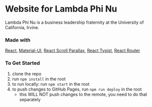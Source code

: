# Website for Lambda Phi Nu
Lambda Phi Nu is a business leadership fraternity at the University of California, Irvine.

### Made with
[React](https://reactjs.org), [Material-UI](https://material-ui.com), [React Scroll Parallax](https://www.npmjs.com/package/react-scroll-parallax), [React Typist](https://www.npmjs.com/package/react-typist),
[React Router](https://reacttraining.com/react-router/web/guides/quick-start)


### To Get Started
1. clone the repo
2. run `npm install` in the root
3. to run locally: run `npm start` in the root
4. to push changes to GitHub Pages, run `npm run deploy` in the root
    - this WILL NOT push changes to the remote, you need to do that separately
